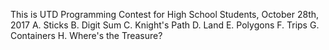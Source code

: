 This is UTD Programming Contest for High School Students, October 28th, 2017
A. Sticks
B. Digit Sum
C. Knight's Path
D. Land
E. Polygons
F. Trips
G. Containers
H. Where's the Treasure?
